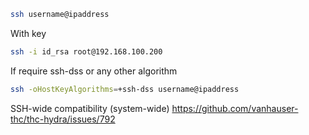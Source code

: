 
```bash
ssh username@ipaddress
```

With key
```bash
ssh -i id_rsa root@192.168.100.200
```

If require ssh-dss or any other algorithm
```bash
ssh -oHostKeyAlgorithms=+ssh-dss username@ipaddress
```

SSH-wide compatibility (system-wide)
https://github.com/vanhauser-thc/thc-hydra/issues/792